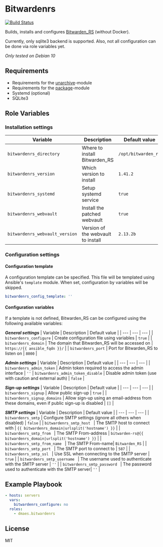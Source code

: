 # Bitwardenrs

[![Build Status](https://travis-ci.com/dmaes/ansible-role-bitwardenrs.svg?branch=master)](https://travis-ci.com/dmaes/ansible-role-bitwardenrs)

Builds, installs and configures [Bitwarden_RS](https://github.com/dani-garcia/bitwarden_rs) (without Docker).

Currently, only sqlite3 backend is supported.
Also, not all configuration can be done via role variables yet.

*Only tested on Debian 10*

## Requirements
* Requirements for the [unarchive](https://docs.ansible.com/ansible/latest/modules/unarchive_module.html)-module
* Requirements for the [package](https://docs.ansible.com/ansible/latest/modules/package_module.html)-module
* Systemd (optional)
* SQLite3

## Role Variables
### Installation settings
| Variable | Description | Default value |
| --- | --- | --- |
| `bitwardenrs_directory` | Where to install Bitwarden_RS | `/opt/bitwarden_rs` |
| `bitwardenrs_version` | Which version to install | `1.41.2` |
| `bitwardenrs_systemd` | Setup systemd service | `true` |
| `bitwardenrs_webvault` | Install the patched webvault | `true` |
| `bitwardenrs_webvault_version` | Version of the webvault to install | `2.13.2b` |

### Configuration settings
#### Configuration template
A configuration template can be specified.
This file will be templated using Ansible's `template` module.
When set, configuration by variables will be skipped.
```yaml
bitwardenrs_config_template: ''
```

#### Configuration variables
If a template is not defined, Bitwarden_RS can be configured using the following available variables:<br>

***General settings***
| Variable | Description | Default value |
| --- | --- | --- |
| `bitwardenrs_configure` | Create configuration file using variables | `true` |
| `bitwardenrs_domain` | The domain that Bitwarden_RS will be accessed on | `https://{{ ansible_fqdn }}/` |
| `bitwardenrs_port` | Port for Bitwarden_RS to listen on | `8000` |

***Admin settings***
| Variable | Description | Default value |
| --- | --- | --- |
| `bitwardenrs_admin_token` | Admin token required to access the admin interface | `''`
| `bitwardenrs_admin_token_disable` | Disable admin token (use with caution and external auth) | `false` |

***Sign-up settings***
| Variable | Description | Default value |
| --- | --- | --- |
| `bitwardenrs_signup` | Allow public sign-up | `true` |
| `bitwardenrs_signup_domains` | Allow sign-up using an email-address from these domains, even if public sign-up is disabled | `[]` |

***SMTP settings***
| Variable | Description | Default value |
| --- | --- | --- |
| `bitwardenrs_smtp` | Configure SMTP settings (ignore all others when disabled) | `false` |
| `bitwardenrs_smtp_host ` | The SMTP host to connect with | `{{ bitwardenrs_domain|urlsplit('hostname') }}` |
| `bitwardenrs_smtp_from ` | The SMTP From-address | `bitwarden-rs@{{ bitwardenrs_domain|urlsplit('hostname') }}` |
| `bitwardenrs_smtp_from_name ` | The SMTP From-name| `Bitwarden_RS` |
| `bitwardenrs_smtp_port ` | The SMTP port to connect to | `587` |
| `bitwardenrs_smtp_ssl ` | Use SSL when connecting to the SMTP server | `true` |
| `bitwardenrs_smtp_username ` | The username used to authenticate with the SMTP server | `''` |
| `bitwardenrs_smtp_password ` | The password used to authenticate with the SMTP server| `''` |

## Example Playbook
```yaml
- hosts: servers
  vars:
    bitwardenrs_configure: no
  roles:
    - dmaes.bitwardenrs
```

## License
MIT
